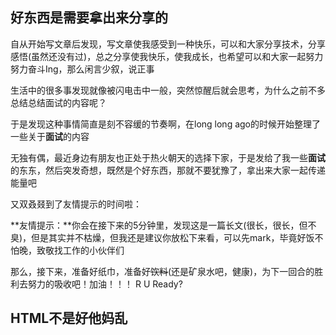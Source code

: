 ## 好东西是需要拿出来分享的
自从开始写文章后发现，写文章使我感受到一种快乐，可以和大家分享技术，分享感悟(虽然还没有过)，总之分享使我快乐，使我成长，也希望可以和大家一起努力努力奋斗Ing，那么闲言少叙，说正事

生活中的很多事发现就像被闪电击中一般，突然惊醒后就会思考，为什么之前不多总结总结面试的内容呢？

于是发现这种事情简直是刻不容缓的节奏啊，在long long ago的时候开始整理了一些关于**面试**的内容

无独有偶，最近身边有朋友也正处于热火朝天的选择下家，于是发给了我一些**面试**的东东，然后突发奇想，既然是个好东西，那就不要犹豫了，拿出来大家一起传递能量吧

又双叒叕到了友情提示的时间啦：

**友情提示：**你会在接下来的5分钟里，发现这是一篇长文(很长，很长，但不臭)，但是其实并不枯燥，但我还是建议你放松下来看，可以先mark，毕竟好饭不怕晚，致敬找工作的小伙伴们

那么，接下来，准备好纸巾，准备好<del>饮料</del>(还是矿泉水吧，健康)，为下一回合的胜利去努力的吸收吧！加油！！！ R U Ready?


## HTML不是好他妈乱